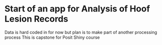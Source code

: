 # Start of an app for Analysis of Hoof Lesion Records

Data is hard coded in for now but plan is to make part of another processing process
This is capstone for Posit Shiny course
